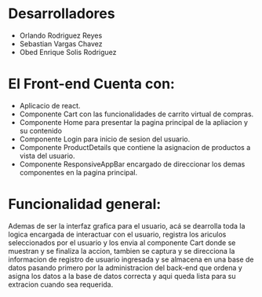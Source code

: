 # Desarrolladores
- Orlando Rodriguez Reyes
- Sebastian Vargas Chavez
- Obed Enrique Solis Rodriguez

# El Front-end Cuenta con:
- Aplicacio de react.
- Componente Cart con las funcionalidades de carrito virtual de compras.
- Componente Home para presentar la pagina principal de la apliacion y su contenido
- Componente Login para inicio de sesion del usuario.
- Componente ProductDetails que contiene la asignacion de productos a vista del usuario.
- Componente ResponsiveAppBar encargado de direccionar los demas componentes en la pagina principal.

# Funcionalidad general:
 Ademas de ser la interfaz grafica para el usuario, acá se dearrolla toda la logica encargada de interactuar con el usuario, registra los ariculos seleccionados por el usuario y los envia al componente Cart donde se muestran y se finaliza la accion, tambien se captura y se direcciona la informacion de registro de usuario ingresada y se almacena en una base de datos pasando primero por la administracion del back-end que ordena y asigna los datos a la base de datos correcta y aqui queda lista para su extracion cuando sea requerida.

